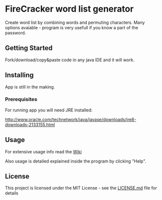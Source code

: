 # FireCracker word list generator

Create word list by combining words and permuting characters.
Many options avaiable - program is very usefull if you know a part of the password.

## Getting Started

Fork/download/copy&paste code in any java IDE and it will work. 

## Installing

App is still in the making.

### Prerequisites

For running app you will need JRE installed:

http://www.oracle.com/technetwork/java/javase/downloads/jre8-downloads-2133155.html

## Usage

For extensive usage info read the [Wiki](https://github.com/albertopoljak/Word-List/wiki)

Also usage is detailed explained inside the program by clicking "Help".

## License

This project is licensed under the MIT License - see the [LICENSE.md](LICENSE.md) file for details


